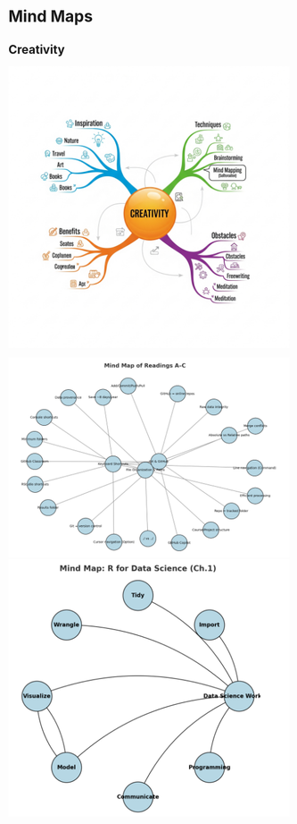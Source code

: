 # Mind Maps

## Creativity

![0808-mind_map_example.jpg](0808-mind_map_example.jpg)

![0903MM.png](0903MM.png)
![090MM.png](0908MM.png)
